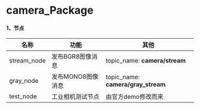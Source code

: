 # camera_Package

#### 1、节点

| 名称        | 功能              | 其他                               |
| ----------- | ----------------- | ---------------------------------- |
| stream_node | 发布BGR8图像消息  | topic_name: **camera/stream**      |
| gray_node   | 发布MONO8图像消息 | topic_name: **camera/gray_stream** |
| test_node   | 工业相机测试节点  | 由官方demo修改而来                 |